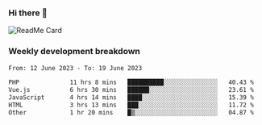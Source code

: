 ### Hi there 👋

<!--
**itzcy/itzcy** is a ✨ _special_ ✨ repository because its `README.md` (this file) appears on your GitHub profile.

Here are some ideas to get you started:

- 🔭 I’m currently working on ...
- 🌱 I’m currently learning ...
- 👯 I’m looking to collaborate on ...
- 🤔 I’m looking for help with ...
- 💬 Ask me about ...
- 📫 How to reach me: ...
- 😄 Pronouns: ...
- ⚡ Fun fact: ...
-->
![ReadMe Card](https://github-readme-stats.vercel.app/api?username=itzcy&show_icons=true&title_color=2d3198&icon_color=797cb8&text_color=24292e&bg_color=f6f8fa)

### Weekly development breakdown
<!--START_SECTION:waka-->

```txt
From: 12 June 2023 - To: 19 June 2023

PHP              11 hrs 8 mins   ██████████░░░░░░░░░░░░░░░   40.43 %
Vue.js           6 hrs 30 mins   ██████░░░░░░░░░░░░░░░░░░░   23.61 %
JavaScript       4 hrs 14 mins   ████░░░░░░░░░░░░░░░░░░░░░   15.39 %
HTML             3 hrs 13 mins   ███░░░░░░░░░░░░░░░░░░░░░░   11.72 %
Other            1 hr 20 mins    █▒░░░░░░░░░░░░░░░░░░░░░░░   04.87 %
```

<!--END_SECTION:waka-->
